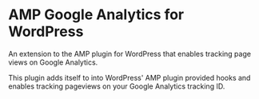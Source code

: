 # AMP Google Analytics for WordPress
An extension to the AMP plugin for WordPress that enables tracking page views on Google Analytics.

This plugin adds itself to into WordPress' AMP plugin provided hooks and enables tracking pageviews on your Google Analytics tracking ID.

